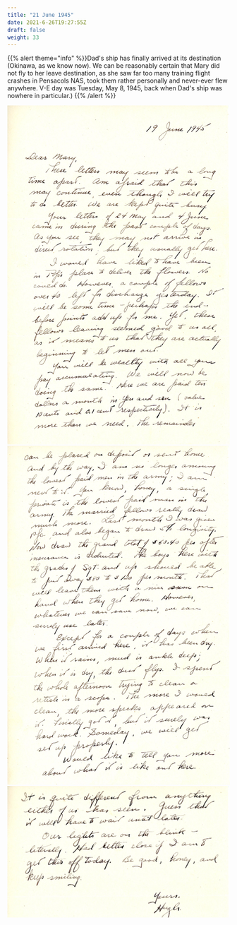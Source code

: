 ```yaml
---
title: "21 June 1945"
date: 2021-6-26T19:27:55Z
draft: false
weight: 33
---
```

{{% alert theme="info" %}}Dad's ship has finally arrived at its destination (Okinawa, as we know now). We can be reasonably certain that Mary did not fly to her leave destination, as she saw far too many training flight crashes in Pensacols NAS, took them rather personally and never-ever flew anywhere. V-E day was Tuesday, May 8, 1945, back when Dad's ship was nowhere in particular.) {{% /alert %}}

![page 1](img096.jpg)
![page 2](img097.jpg)
![page 3](img098.jpg)





